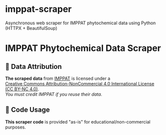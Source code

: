# imppat-scraper
Asynchronous web scraper for IMPPAT phytochemical data using Python (HTTPX + BeautifulSoup)

# IMPPAT Phytochemical Data Scraper

## 📜 Data Attribution  
**The scraped data** from [IMPPAT](https://cb.imsc.res.in/imppat/) is licensed under a  
[Creative Commons Attribution-NonCommercial 4.0 International License (CC BY-NC 4.0)](https://creativecommons.org/licenses/by-nc/4.0/).  
*You must credit IMPPAT if you reuse their data.*

## 🚀 Code Usage  
**This scraper code** is provided "as-is" for educational/non-commercial purposes.  

 
